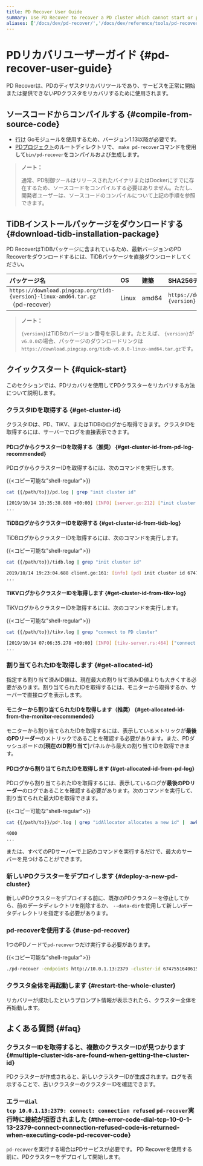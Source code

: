 ```yaml
---
title: PD Recover User Guide
summary: Use PD Recover to recover a PD cluster which cannot start or provide services normally.
aliases: ['/docs/dev/pd-recover/','/docs/dev/reference/tools/pd-recover/']
---
```


# PDリカバリユーザーガイド {#pd-recover-user-guide}

PD Recoverは、PDのディザスタリカバリツールであり、サービスを正常に開始または提供できないPDクラスタをリカバリするために使用されます。

## ソースコードからコンパイルする {#compile-from-source-code}

-   [行け](https://golang.org/) Goモジュールを使用するため、バージョン1.13以降が必要です。
-   [PDプロジェクト](https://github.com/pingcap/pd)のルートディレクトリで、 `make pd-recover`コマンドを使用して`bin/pd-recover`をコンパイルおよび生成します。

> <strong>ノート：</strong>
>
> 通常、PD制御ツールはリリースされたバイナリまたはDockerにすでに存在するため、ソースコードをコンパイルする必要はありません。ただし、開発者ユーザーは、ソースコードのコンパイルについて上記の手順を参照できます。

## TiDBインストールパッケージをダウンロードする {#download-tidb-installation-package}

PD RecoverはTiDBパッケージに含まれているため、最新バージョンのPD Recoverをダウンロードするには、TiDBパッケージを直接ダウンロードしてください。

| パッケージ名                                                                        | OS    | 建築    | SHA256チェックサム                                                     |
| :---------------------------------------------------------------------------- | :---- | :---- | :--------------------------------------------------------------- |
| `https://download.pingcap.org/tidb-{version}-linux-amd64.tar.gz` （pd-recover） | Linux | amd64 | `https://download.pingcap.org/tidb-{version}-linux-amd64.sha256` |

> <strong>ノート：</strong>
>
> `{version}`はTiDBのバージョン番号を示します。たとえば、 `{version}`が`v6.0.0`の場合、パッケージのダウンロードリンクは`https://download.pingcap.org/tidb-v6.0.0-linux-amd64.tar.gz`です。

## クイックスタート {#quick-start}

このセクションでは、PDリカバリを使用してPDクラスターをリカバリする方法について説明します。

### クラスタIDを取得する {#get-cluster-id}

クラスタIDは、PD、TiKV、またはTiDBのログから取得できます。クラスタIDを取得するには、サーバーでログを直接表示できます。

#### PDログからクラスターIDを取得する（推奨） {#get-cluster-id-from-pd-log-recommended}

PDログからクラスターIDを取得するには、次のコマンドを実行します。

{{&lt;コピー可能な&quot;shell-regular&quot;&gt;}}

```bash
cat {{/path/to}}/pd.log | grep "init cluster id"
```

```bash
[2019/10/14 10:35:38.880 +00:00] [INFO] [server.go:212] ["init cluster id"] [cluster-id=6747551640615446306]
...
```

#### TiDBログからクラスターIDを取得する {#get-cluster-id-from-tidb-log}

TiDBログからクラスターIDを取得するには、次のコマンドを実行します。

{{&lt;コピー可能な&quot;shell-regular&quot;&gt;}}

```bash
cat {{/path/to}}/tidb.log | grep "init cluster id"
```

```bash
2019/10/14 19:23:04.688 client.go:161: [info] [pd] init cluster id 6747551640615446306
...
```

#### TiKVログからクラスターIDを取得します {#get-cluster-id-from-tikv-log}

TiKVログからクラスターIDを取得するには、次のコマンドを実行します。

{{&lt;コピー可能な&quot;shell-regular&quot;&gt;}}

```bash
cat {{/path/to}}/tikv.log | grep "connect to PD cluster"
```

```bash
[2019/10/14 07:06:35.278 +00:00] [INFO] [tikv-server.rs:464] ["connect to PD cluster 6747551640615446306"]
...
```

### 割り当てられたIDを取得します {#get-allocated-id}

指定する割り当て済みID値は、現在最大の割り当て済みID値よりも大きくする必要があります。割り当てられたIDを取得するには、モニターから取得するか、サーバーで直接ログを表示します。

#### モニターから割り当てられたIDを取得します（推奨） {#get-allocated-id-from-the-monitor-recommended}

モニターから割り当てられたIDを取得するには、表示しているメトリックが<strong>最後のPDリーダー</strong>のメトリックであることを確認する必要があります。また、PDダッシュボードの[<strong>現在のID割り当て</strong>]パネルから最大の割り当てIDを取得できます。

#### PDログから割り当てられたIDを取得します {#get-allocated-id-from-pd-log}

PDログから割り当てられたIDを取得するには、表示しているログが<strong>最後のPDリーダー</strong>のログであることを確認する必要があります。次のコマンドを実行して、割り当てられた最大IDを取得できます。

{{&lt;コピー可能な&quot;shell-regular&quot;&gt;}}

```bash
cat {{/path/to}}/pd*.log | grep "idAllocator allocates a new id" |  awk -F'=' '{print $2}' | awk -F']' '{print $1}' | sort -r -n | head -n 1
```

```bash
4000
...
```

または、すべてのPDサーバーで上記のコマンドを実行するだけで、最大のサーバーを見つけることができます。

### 新しいPDクラスターをデプロイします {#deploy-a-new-pd-cluster}

新しいPDクラスターをデプロイする前に、既存のPDクラスターを停止してから、前のデータディレクトリを削除するか、 `--data-dir`を使用して新しいデータディレクトリを指定する必要があります。

### pd-recoverを使用する {#use-pd-recover}

1つのPDノードで`pd-recover`つだけ実行する必要があります。

{{&lt;コピー可能な&quot;shell-regular&quot;&gt;}}

```bash
./pd-recover -endpoints http://10.0.1.13:2379 -cluster-id 6747551640615446306 -alloc-id 10000
```

### クラスタ全体を再起動します {#restart-the-whole-cluster}

リカバリーが成功したというプロンプト情報が表示されたら、クラスター全体を再始動します。

## よくある質問 {#faq}

### クラスターIDを取得すると、複数のクラスターIDが見つかります {#multiple-cluster-ids-are-found-when-getting-the-cluster-id}

PDクラスターが作成されると、新しいクラスターIDが生成されます。ログを表示することで、古いクラスターのクラスターIDを確認できます。

### エラー<code>dial tcp 10.0.1.13:2379: connect: connection refused</code> <code>pd-recover</code>実行時に接続が拒否されました {#the-error-code-dial-tcp-10-0-1-13-2379-connect-connection-refused-code-is-returned-when-executing-code-pd-recover-code}

`pd-recover`を実行する場合はPDサービスが必要です。 PD Recoverを使用する前に、PDクラスターをデプロイして開始します。
